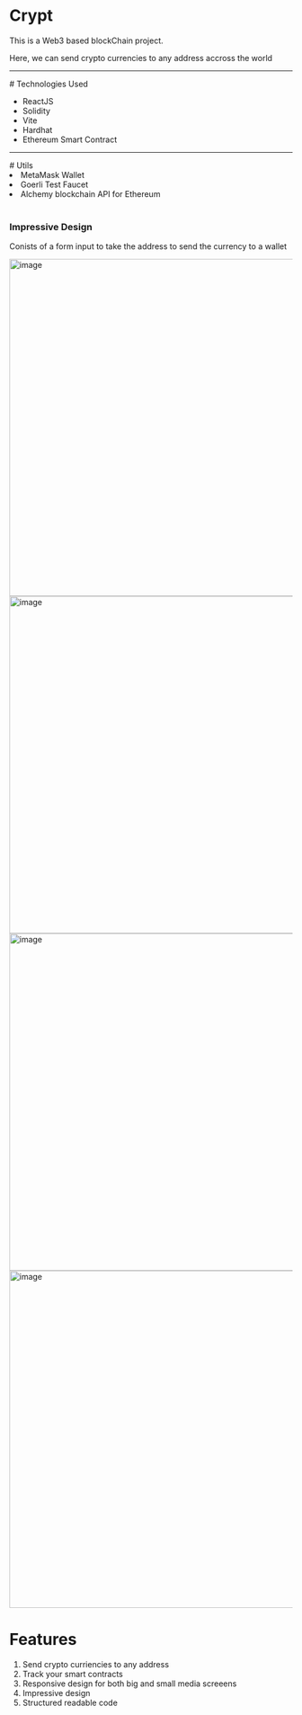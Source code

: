 # Crypt
This is a Web3 based blockChain project. 

Here, we can send crypto currencies to any address accross the world
<hr>
# Technologies Used
<ul>
  <li>ReactJS</li>
  <li>Solidity</li>
  <li>Vite</li>
  <li>Hardhat</li>
  <li>Ethereum Smart Contract</li>
</ul>
<hr>
# Utils
<li>MetaMask Wallet</li>
<li>Goerli Test Faucet</li>
<li>Alchemy blockchain API for Ethereum</li>
<br>
<div>
  <h3>Impressive Design</h3>
  <p>Conists of a form input to take the address to send the currency to a wallet</p>
  <img width="600" alt="image" src="https://user-images.githubusercontent.com/70129000/179239638-e2bed448-ff67-4651-9d54-3034af622d88.png" align="center">
  <img width="600" alt="image" src="https://user-images.githubusercontent.com/70129000/179239710-259b0c11-a264-40ec-a157-f51beecdd2aa.png" align="center">
  <img width="600" alt="image" src="https://user-images.githubusercontent.com/70129000/179239957-24693124-5d85-4089-870a-b207aaca094c.png" align="center">
  <img width="600" alt="image" src="https://user-images.githubusercontent.com/70129000/179240124-899db8f1-800e-44d3-babb-d9f8e7b96573.png" align="center">
</div>

# Features
<ol>
  <li>Send crypto curriencies to any address</li>
  <li>Track your smart contracts</li>
  <li>Responsive design for both big and small media screeens</li>
  <li>Impressive design</li>
  <li>Structured readable code</li>
</ol>


